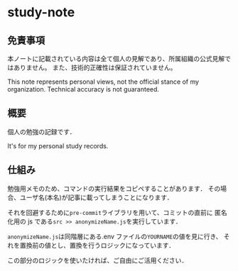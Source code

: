 # study-note

## 免責事項

本ノートに記載されている内容は全て個人の見解であり、所属組織の公式見解ではありません。
また、技術的正確性は保証されていません。

This note represents personal views, not the official stance of my organization.
Technical accuracy is not guaranteed.

## 概要

個人の勉強の記録です．

It's for my personal study records.

## 仕組み

勉強用メモのため、コマンドの実行結果をコピペすることがあります．
その場合、ユーザ名(本名)が記事に載ってしまうことになります．

それを回避するために`pre-commit`ライブラリを用いて、コミットの直前に
匿名化用の js である`src >> anonymizeName.js`を実行しています．

`anonymizeName.js`は同階層にある.env ファイルの`YOURNAME`の値を見に行き、
それを置換前の値とし、置換を行うロジックになっています．

この部分のロジックを使いたければ、ご自由にご活用ください．
